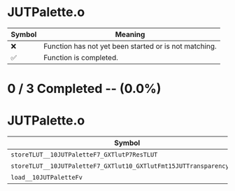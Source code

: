 # JUTPalette.o
| Symbol | Meaning 
| ------------- | ------------- 
| :x: | Function has not yet been started or is not matching. 
| :white_check_mark: | Function is completed. 


# 0 / 3 Completed -- (0.0%)
# JUTPalette.o
| Symbol | Decompiled? |
| ------------- | ------------- |
| `storeTLUT__10JUTPaletteF7_GXTlutP7ResTLUT` | :x: |
| `storeTLUT__10JUTPaletteF7_GXTlut10_GXTlutFmt15JUTTransparencyUsPv` | :x: |
| `load__10JUTPaletteFv` | :x: |
